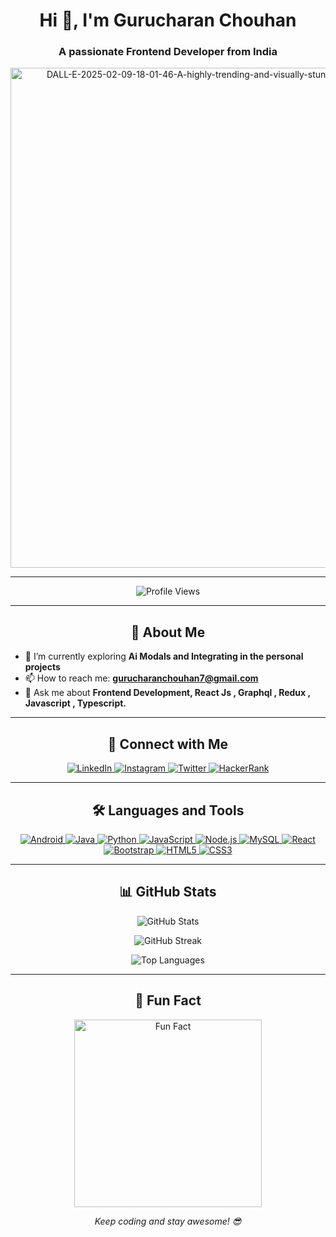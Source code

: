 <h1 align="center">Hi 👋, I'm Gurucharan Chouhan</h1>
<h3 align="center">A passionate Frontend Developer from India</h3>

<p align="center">
<!--   <img src="https://github.com/guruchara/Backend_codes_Guru/blob/master/gururajput.png" alt="Coding" width="800" />
    <a href="https://ibb.co/bjzZRW1P"><img width="800" src="https://i.ibb.co/j9g2Z6hT/DALL-E-2025-02-09-18-11-07-A-highly-aesthetic-Git-Hub-profile-banner-for-Gurucharan-Chouhan-The-desi.webp" alt="DALL-E-2025-02-09-18-11-07-A-highly-aesthetic-Git-Hub-profile-banner-for-Gurucharan-Chouhan-The-desi" border="0"></a>
    -->
  <a href="https://ibb.co/1Y4fzFnH"><img width="800"  src="https://i.ibb.co/p6kvhYPC/DALL-E-2025-02-09-18-01-46-A-highly-trending-and-visually-stunning-Git-Hub-profile-banner-featuring.webp" alt="DALL-E-2025-02-09-18-01-46-A-highly-trending-and-visually-stunning-Git-Hub-profile-banner-featuring" border="0"></a>
  

  
</p>

<hr>

<p align="center">
  <img src="https://komarev.com/ghpvc/?username=guruchara&label=Profile%20views&color=0e75b6&style=flat" alt="Profile Views" />
</p>

<hr>

<h2 align="center">🚀 About Me</h2>

- 🌱 I’m currently exploring **Ai Modals and Integrating in the personal projects**
- 📫 How to reach me: **gurucharanchouhan7@gmail.com**
- 💬 Ask me about **Frontend Development, React Js , Graphql , Redux , Javascript , Typescript.**

<hr>

<h2 align="center">🔗 Connect with Me</h2>

<p align="center">
  <a href="https://www.linkedin.com/in/gurucharan7/" target="_blank">
    <img src="https://img.shields.io/badge/LinkedIn-0077B5?style=for-the-badge&logo=linkedin&logoColor=white" alt="LinkedIn" />
  </a>
  <a href="https://www.instagram.com/gurucharan.rajputt" target="_blank">
    <img src="https://img.shields.io/badge/Instagram-E4405F?style=for-the-badge&logo=instagram&logoColor=white" alt="Instagram" />
  </a>
  <a href="https://twitter.com/gurucharanraj12" target="_blank">
    <img src="https://img.shields.io/badge/Twitter-1DA1F2?style=for-the-badge&logo=twitter&logoColor=white" alt="Twitter" />
  </a>
  <a href="https://www.hackerrank.com/gurucharanbchouhan1" target="_blank">
    <img src="https://img.shields.io/badge/HackerRank-2EC866?style=for-the-badge&logo=hackerrank&logoColor=white" alt="HackerRank" />
  </a>
</p>

<hr>

<h2 align="center">🛠️ Languages and Tools</h2>

<p align="center">
  <a href="https://developer.android.com" target="_blank">
    <img src="https://img.shields.io/badge/Android-3DDC84?style=for-the-badge&logo=android&logoColor=white" alt="Android" />
  </a>
  <a href="https://www.java.com" target="_blank">
    <img src="https://img.shields.io/badge/Java-ED8B00?style=for-the-badge&logo=java&logoColor=white" alt="Java" />
  </a>
  <a href="https://www.python.org" target="_blank">
    <img src="https://img.shields.io/badge/Python-3776AB?style=for-the-badge&logo=python&logoColor=white" alt="Python" />
  </a>
  <a href="https://developer.mozilla.org/en-US/docs/Web/JavaScript" target="_blank">
    <img src="https://img.shields.io/badge/JavaScript-F7DF1E?style=for-the-badge&logo=javascript&logoColor=black" alt="JavaScript" />
  </a>
  <a href="https://nodejs.org" target="_blank">
    <img src="https://img.shields.io/badge/Node.js-339933?style=for-the-badge&logo=node.js&logoColor=white" alt="Node.js" />
  </a>
  <a href="https://www.mysql.com/" target="_blank">
    <img src="https://img.shields.io/badge/MySQL-4479A1?style=for-the-badge&logo=mysql&logoColor=white" alt="MySQL" />
  </a>
  <a href="https://reactjs.org/" target="_blank">
    <img src="https://img.shields.io/badge/React-20232A?style=for-the-badge&logo=react&logoColor=61DAFB" alt="React" />
  </a>
  <a href="https://getbootstrap.com" target="_blank">
    <img src="https://img.shields.io/badge/Bootstrap-563D7C?style=for-the-badge&logo=bootstrap&logoColor=white" alt="Bootstrap" />
  </a>
  <a href="https://www.w3.org/html/" target="_blank">
    <img src="https://img.shields.io/badge/HTML5-E34F26?style=for-the-badge&logo=html5&logoColor=white" alt="HTML5" />
  </a>
  <a href="https://www.w3schools.com/css/" target="_blank">
    <img src="https://img.shields.io/badge/CSS3-1572B6?style=for-the-badge&logo=css3&logoColor=white" alt="CSS3" />
  </a>
</p>

<hr>

<h2 align="center">📊 GitHub Stats</h2>

<p align="center">
  <img src="https://github-readme-stats.vercel.app/api?username=guruchara&show_icons=true&theme=dark&hide_border=true" alt="GitHub Stats" />
</p>

<p align="center">
  <img src="https://github-readme-streak-stats.herokuapp.com/?user=guruchara&theme=dark&hide_border=true" alt="GitHub Streak" />
</p>

<p align="center">
  <img src="https://github-readme-stats.vercel.app/api/top-langs/?username=guruchara&layout=compact&theme=dark&hide_border=true" alt="Top Languages" />
</p>

<hr>

<h2 align="center">🎉 Fun Fact</h2>

<p align="center">
  <img src="https://github.com/guruchara/blob/main/animation_500_kxa883sd.gif" alt="Fun Fact" width="300" />
</p>

<p align="center">
  <i>Keep coding and stay awesome! 😎</i>
</p>
